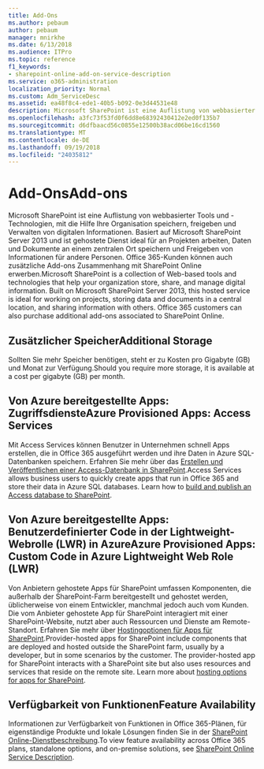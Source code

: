 ```yaml
---
title: Add-Ons
ms.author: pebaum
author: pebaum
manager: mnirkhe
ms.date: 6/13/2018
ms.audience: ITPro
ms.topic: reference
f1_keywords:
- sharepoint-online-add-on-service-description
ms.service: o365-administration
localization_priority: Normal
ms.custom: Adm_ServiceDesc
ms.assetid: ea48f8c4-ede1-40b5-b092-0e3d44531e48
description: Microsoft SharePoint ist eine Auflistung von webbasierter Tools und -Technologien, mit die Hilfe Ihre Organisation speichern, freigeben und Verwalten von digitalen Informationen. Basiert auf Microsoft SharePoint Server 2013 und ist gehostete Dienst ideal für an Projekten arbeiten, Daten und Dokumente an einem zentralen Ort speichern und Freigeben von Informationen für andere Personen. Office 365-Kunden können auch zusätzliche Add-ons Zusammenhang mit SharePoint Online erwerben.
ms.openlocfilehash: a3fc73f53fd0f6dd8e68392430412e2ed0f135b7
ms.sourcegitcommit: d6dfbaacd56c0855e12500b38acd06be16cd1560
ms.translationtype: MT
ms.contentlocale: de-DE
ms.lasthandoff: 09/19/2018
ms.locfileid: "24035812"
---
```

# <a name="add-ons"></a><span data-ttu-id="ad9f4-105">Add-Ons</span><span class="sxs-lookup"><span data-stu-id="ad9f4-105">Add-ons</span></span>

<span data-ttu-id="ad9f4-p102">Microsoft SharePoint ist eine Auflistung von webbasierter Tools und -Technologien, mit die Hilfe Ihre Organisation speichern, freigeben und Verwalten von digitalen Informationen. Basiert auf Microsoft SharePoint Server 2013 und ist gehostete Dienst ideal für an Projekten arbeiten, Daten und Dokumente an einem zentralen Ort speichern und Freigeben von Informationen für andere Personen. Office 365-Kunden können auch zusätzliche Add-ons Zusammenhang mit SharePoint Online erwerben.</span><span class="sxs-lookup"><span data-stu-id="ad9f4-p102">Microsoft SharePoint is a collection of Web-based tools and technologies that help your organization store, share, and manage digital information. Built on Microsoft SharePoint Server 2013, this hosted service is ideal for working on projects, storing data and documents in a central location, and sharing information with others. Office 365 customers can also purchase additional add-ons associated to SharePoint Online.</span></span>
  
## <a name="additional-storage"></a><span data-ttu-id="ad9f4-109">Zusätzlicher Speicher</span><span class="sxs-lookup"><span data-stu-id="ad9f4-109">Additional Storage</span></span>
<span data-ttu-id="ad9f4-110"><a name="bkmk_AdditionalStorage"> </a></span><span class="sxs-lookup"><span data-stu-id="ad9f4-110"></span></span>

<span data-ttu-id="ad9f4-111">Sollten Sie mehr Speicher benötigen, steht er zu Kosten pro Gigabyte (GB) und Monat zur Verfügung.</span><span class="sxs-lookup"><span data-stu-id="ad9f4-111">Should you require more storage, it is available at a cost per gigabyte (GB) per month.</span></span>
  
## <a name="azure-provisioned-apps-access-services"></a><span data-ttu-id="ad9f4-112">Von Azure bereitgestellte Apps: Zugriffsdienste</span><span class="sxs-lookup"><span data-stu-id="ad9f4-112">Azure Provisioned Apps: Access Services</span></span>
<span data-ttu-id="ad9f4-113"><a name="bkmk_AzureProvisionedAppsAccessServices"> </a></span><span class="sxs-lookup"><span data-stu-id="ad9f4-113"></span></span>

<span data-ttu-id="ad9f4-p103">Mit Access Services können Benutzer in Unternehmen schnell Apps erstellen, die in Office 365 ausgeführt werden und ihre Daten in Azure SQL-Datenbanken speichern. Erfahren Sie mehr über das [Erstellen und Veröffentlichen einer Access-Datenbank in SharePoint](https://go.microsoft.com/fwlink/p/?LinkID=393754).</span><span class="sxs-lookup"><span data-stu-id="ad9f4-p103">Access Services allows business users to quickly create apps that run in Office 365 and store their data in Azure SQL databases. Learn how to [build and publish an Access database to SharePoint](https://go.microsoft.com/fwlink/p/?LinkID=393754).</span></span>
  
## <a name="azure-provisioned-apps-custom-code-in-azure-lightweight-web-role-lwr"></a><span data-ttu-id="ad9f4-116">Von Azure bereitgestellte Apps: Benutzerdefinierter Code in der Lightweight-Webrolle (LWR) in Azure</span><span class="sxs-lookup"><span data-stu-id="ad9f4-116">Azure Provisioned Apps: Custom Code in Azure Lightweight Web Role (LWR)</span></span>
<span data-ttu-id="ad9f4-117"><a name="bkmk_AzureProvisionedAppsCustomCodeinAzureLWR"> </a></span><span class="sxs-lookup"><span data-stu-id="ad9f4-117"></span></span>

<span data-ttu-id="ad9f4-p104">Von Anbietern gehostete Apps für SharePoint umfassen Komponenten, die außerhalb der SharePoint-Farm bereitgestellt und gehostet werden, üblicherweise von einem Entwickler, manchmal jedoch auch vom Kunden. Die vom Anbieter gehostete App für SharePoint interagiert mit einer SharePoint-Website, nutzt aber auch Ressourcen und Dienste am Remote-Standort. Erfahren Sie mehr über [Hostingoptionen für Apps für SharePoint](https://go.microsoft.com/fwlink/?LinkId=271314).</span><span class="sxs-lookup"><span data-stu-id="ad9f4-p104">Provider-hosted apps for SharePoint include components that are deployed and hosted outside the SharePoint farm, usually by a developer, but in some scenarios by the customer. The provider-hosted app for SharePoint interacts with a SharePoint site but also uses resources and services that reside on the remote site. Learn more about [hosting options for apps for SharePoint](https://go.microsoft.com/fwlink/?LinkId=271314).</span></span>
  
## <a name="feature-availability"></a><span data-ttu-id="ad9f4-121">Verfügbarkeit von Funktionen</span><span class="sxs-lookup"><span data-stu-id="ad9f4-121">Feature Availability</span></span>
<span data-ttu-id="ad9f4-122"><a name="bkmk_AzureProvisionedAppsCustomCodeinAzureLWR"> </a></span><span class="sxs-lookup"><span data-stu-id="ad9f4-122"></span></span>

<span data-ttu-id="ad9f4-123">Informationen zur Verfügbarkeit von Funktionen in Office 365-Plänen, für eigenständige Produkte und lokale Lösungen finden Sie in der [SharePoint Online-Dienstbeschreibung](sharepoint-online-service-description.md).</span><span class="sxs-lookup"><span data-stu-id="ad9f4-123">To view feature availability across Office 365 plans, standalone options, and on-premise solutions, see [SharePoint Online Service Description](sharepoint-online-service-description.md).</span></span>
  

